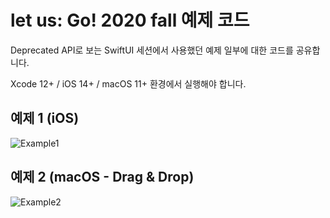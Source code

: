 # let us: Go! 2020 fall 예제 코드

Deprecated API로 보는 SwiftUI 세션에서
사용했던 예제 일부에 대한 코드를 공유합니다. 

Xcode 12+ / iOS 14+ / macOS 11+ 환경에서 실행해야 합니다.


## 예제 1 (iOS)
![Example1](https://user-images.githubusercontent.com/71366910/99910923-5145a480-2d34-11eb-8c54-8b96b45c7dbb.gif)

## 예제 2 (macOS - Drag & Drop)
![Example2](https://user-images.githubusercontent.com/71366910/99910924-53a7fe80-2d34-11eb-9a9f-180df1d73458.gif)



